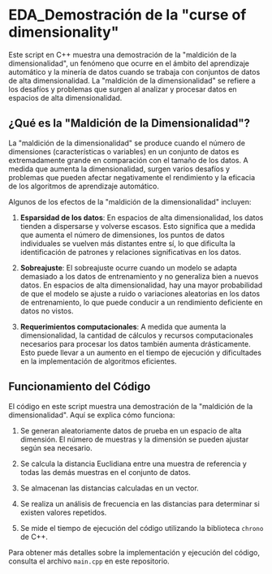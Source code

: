 # EDA_Demostración de la "curse of dimensionality"

Este script en C++ muestra una demostración de la "maldición de la dimensionalidad", un fenómeno que ocurre en el ámbito del aprendizaje automático y la minería de datos cuando se trabaja con conjuntos de datos de alta dimensionalidad. La "maldición de la dimensionalidad" se refiere a los desafíos y problemas que surgen al analizar y procesar datos en espacios de alta dimensionalidad.

## ¿Qué es la "Maldición de la Dimensionalidad"?

La "maldición de la dimensionalidad" se produce cuando el número de dimensiones (características o variables) en un conjunto de datos es extremadamente grande en comparación con el tamaño de los datos. A medida que aumenta la dimensionalidad, surgen varios desafíos y problemas que pueden afectar negativamente el rendimiento y la eficacia de los algoritmos de aprendizaje automático.

Algunos de los efectos de la "maldición de la dimensionalidad" incluyen:

1. **Esparsidad de los datos**: En espacios de alta dimensionalidad, los datos tienden a dispersarse y volverse escasos. Esto significa que a medida que aumenta el número de dimensiones, los puntos de datos individuales se vuelven más distantes entre sí, lo que dificulta la identificación de patrones y relaciones significativas en los datos.

2. **Sobreajuste**: El sobreajuste ocurre cuando un modelo se adapta demasiado a los datos de entrenamiento y no generaliza bien a nuevos datos. En espacios de alta dimensionalidad, hay una mayor probabilidad de que el modelo se ajuste a ruido o variaciones aleatorias en los datos de entrenamiento, lo que puede conducir a un rendimiento deficiente en datos no vistos.

3. **Requerimientos computacionales**: A medida que aumenta la dimensionalidad, la cantidad de cálculos y recursos computacionales necesarios para procesar los datos también aumenta drásticamente. Esto puede llevar a un aumento en el tiempo de ejecución y dificultades en la implementación de algoritmos eficientes.

## Funcionamiento del Código

El código en este script muestra una demostración de la "maldición de la dimensionalidad". Aquí se explica cómo funciona:

1. Se generan aleatoriamente datos de prueba en un espacio de alta dimensión. El número de muestras y la dimensión se pueden ajustar según sea necesario.

2. Se calcula la distancia Euclidiana entre una muestra de referencia y todas las demás muestras en el conjunto de datos.

3. Se almacenan las distancias calculadas en un vector.

4. Se realiza un análisis de frecuencia en las distancias para determinar si existen valores repetidos.

5. Se mide el tiempo de ejecución del código utilizando la biblioteca `chrono` de C++.

Para obtener más detalles sobre la implementación y ejecución del código, consulta el archivo `main.cpp` en este repositorio.

